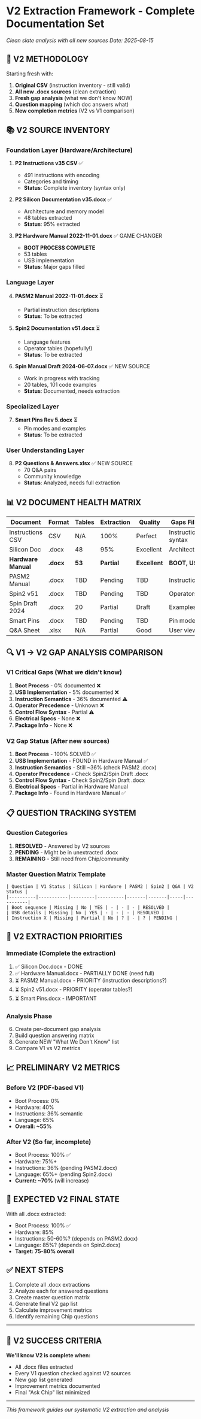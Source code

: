 # V2 Extraction Framework - Complete Documentation Set
*Clean slate analysis with all new sources*
*Date: 2025-08-15*

## 🎯 V2 METHODOLOGY

Starting fresh with:
1. **Original CSV** (instruction inventory - still valid)
2. **All new .docx sources** (clean extraction)
3. **Fresh gap analysis** (what we don't know NOW)
4. **Question mapping** (which doc answers what)
5. **New completion metrics** (V2 vs V1 comparison)

## 📚 V2 SOURCE INVENTORY

### Foundation Layer (Hardware/Architecture)
1. **P2 Instructions v35 CSV** ✅
   - 491 instructions with encoding
   - Categories and timing
   - **Status**: Complete inventory (syntax only)

2. **P2 Silicon Documentation v35.docx** ✅
   - Architecture and memory model
   - 48 tables extracted
   - **Status**: 95% extracted

3. **P2 Hardware Manual 2022-11-01.docx** ✅ GAME CHANGER
   - **BOOT PROCESS COMPLETE**
   - 53 tables
   - USB implementation
   - **Status**: Major gaps filled

### Language Layer
4. **PASM2 Manual 2022-11-01.docx** ⏳
   - Partial instruction descriptions
   - **Status**: To be extracted

5. **Spin2 Documentation v51.docx** ⏳
   - Language features
   - Operator tables (hopefully!)
   - **Status**: To be extracted

6. **Spin Manual Draft 2024-06-07.docx** ✅ NEW SOURCE
   - Work in progress with tracking
   - 20 tables, 101 code examples
   - **Status**: Documented, needs extraction

### Specialized Layer
7. **Smart Pins Rev 5.docx** ⏳
   - Pin modes and examples
   - **Status**: To be extracted

### User Understanding Layer
8. **P2 Questions & Answers.xlsx** ✅ NEW SOURCE
   - 70 Q&A pairs
   - Community knowledge
   - **Status**: Analyzed, needs full extraction

## 📊 V2 DOCUMENT HEALTH MATRIX

| Document | Format | Tables | Extraction | Quality | Gaps Filled |
|----------|--------|--------|------------|---------|-------------|
| Instructions CSV | CSV | N/A | 100% | Perfect | Instruction syntax |
| Silicon Doc | .docx | 48 | 95% | Excellent | Architecture |
| **Hardware Manual** | **.docx** | **53** | **Partial** | **Excellent** | **BOOT, USB!** |
| PASM2 Manual | .docx | TBD | Pending | TBD | Instructions? |
| Spin2 v51 | .docx | TBD | Pending | TBD | Operators? |
| Spin Draft 2024 | .docx | 20 | Partial | Draft | Examples |
| Smart Pins | .docx | TBD | Pending | TBD | Pin modes |
| Q&A Sheet | .xlsx | N/A | Partial | Good | User view |

## 🔍 V1 → V2 GAP ANALYSIS COMPARISON

### V1 Critical Gaps (What we didn't know)
1. **Boot Process** - 0% documented ❌
2. **USB Implementation** - 5% documented ❌
3. **Instruction Semantics** - 36% documented ⚠️
4. **Operator Precedence** - Unknown ❌
5. **Control Flow Syntax** - Partial ⚠️
6. **Electrical Specs** - None ❌
7. **Package Info** - None ❌

### V2 Gap Status (After new sources)
1. **Boot Process** - 100% SOLVED ✅
2. **USB Implementation** - FOUND in Hardware Manual ✅
3. **Instruction Semantics** - Still ~36% (check PASM2 .docx)
4. **Operator Precedence** - Check Spin2/Spin Draft .docx
5. **Control Flow Syntax** - Check Spin2/Spin Draft .docx
6. **Electrical Specs** - Partial in Hardware Manual
7. **Package Info** - Found in Hardware Manual ✅

## 📋 QUESTION TRACKING SYSTEM

### Question Categories
1. **RESOLVED** - Answered by V2 sources
2. **PENDING** - Might be in unextracted .docx
3. **REMAINING** - Still need from Chip/community

### Master Question Matrix Template
```
| Question | V1 Status | Silicon | Hardware | PASM2 | Spin2 | Q&A | V2 Status |
|----------|-----------|---------|----------|-------|-------|-----|-----------|
| Boot sequence | Missing | No | YES | - | - | - | RESOLVED |
| USB details | Missing | No | YES | - | - | - | RESOLVED |
| Instruction X | Missing | Partial | No | ? | - | ? | PENDING |
```

## 🎯 V2 EXTRACTION PRIORITIES

### Immediate (Complete the extraction)
1. ✅ Silicon Doc.docx - DONE
2. ✅ Hardware Manual.docx - PARTIALLY DONE (need full)
3. ⏳ PASM2 Manual.docx - PRIORITY (instruction descriptions?)
4. ⏳ Spin2 v51.docx - PRIORITY (operator tables?)
5. ⏳ Smart Pins.docx - IMPORTANT

### Analysis Phase
6. Create per-document gap analysis
7. Build question answering matrix
8. Generate NEW "What We Don't Know" list
9. Compare V1 vs V2 metrics

## 📈 PRELIMINARY V2 METRICS

### Before V2 (PDF-based V1)
- Boot Process: 0%
- Hardware: 40%
- Instructions: 36% semantic
- Language: 65%
- **Overall: ~55%**

### After V2 (So far, incomplete)
- Boot Process: 100% ✅
- Hardware: 75%+ 
- Instructions: 36% (pending PASM2.docx)
- Language: 65%+ (pending Spin2.docx)
- **Current: ~70%** (will increase)

## 🔮 EXPECTED V2 FINAL STATE

With all .docx extracted:
- Boot Process: 100% ✅
- Hardware: 85%
- Instructions: 50-60%? (depends on PASM2.docx)
- Language: 85%? (depends on Spin2.docx)
- **Target: 75-80% overall**

## ✅ NEXT STEPS

1. Complete all .docx extractions
2. Analyze each for answered questions
3. Create master question matrix
4. Generate final V2 gap list
5. Calculate improvement metrics
6. Identify remaining Chip questions

---

## 🎉 V2 SUCCESS CRITERIA

**We'll know V2 is complete when:**
- All .docx files extracted
- Every V1 question checked against V2 sources
- New gap list generated
- Improvement metrics documented
- Final "Ask Chip" list minimized

---

*This framework guides our systematic V2 extraction and analysis*